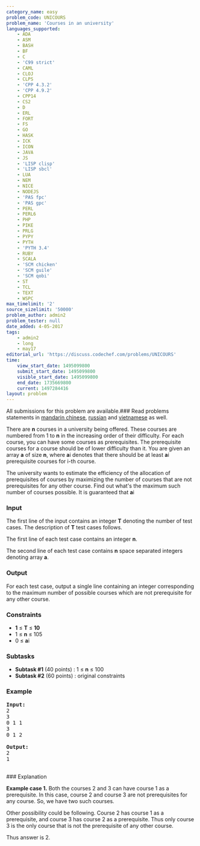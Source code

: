 ```yaml
---
category_name: easy
problem_code: UNICOURS
problem_name: 'Courses in an university'
languages_supported:
    - ADA
    - ASM
    - BASH
    - BF
    - C
    - 'C99 strict'
    - CAML
    - CLOJ
    - CLPS
    - 'CPP 4.3.2'
    - 'CPP 4.9.2'
    - CPP14
    - CS2
    - D
    - ERL
    - FORT
    - FS
    - GO
    - HASK
    - ICK
    - ICON
    - JAVA
    - JS
    - 'LISP clisp'
    - 'LISP sbcl'
    - LUA
    - NEM
    - NICE
    - NODEJS
    - 'PAS fpc'
    - 'PAS gpc'
    - PERL
    - PERL6
    - PHP
    - PIKE
    - PRLG
    - PYPY
    - PYTH
    - 'PYTH 3.4'
    - RUBY
    - SCALA
    - 'SCM chicken'
    - 'SCM guile'
    - 'SCM qobi'
    - ST
    - TCL
    - TEXT
    - WSPC
max_timelimit: '2'
source_sizelimit: '50000'
problem_author: admin2
problem_tester: null
date_added: 4-05-2017
tags:
    - admin2
    - long
    - may17
editorial_url: 'https://discuss.codechef.com/problems/UNICOURS'
time:
    view_start_date: 1495099800
    submit_start_date: 1495099800
    visible_start_date: 1495099800
    end_date: 1735669800
    current: 1497284416
layout: problem
---
```

All submissions for this problem are available.### Read problems statements in [mandarin chinese](http://www.codechef.com/download/translated/MAY17/mandarin/UNICOURS.pdf), [russian](http://www.codechef.com/download/translated/MAY17/russian/UNICOURS.pdf) and [vietnamese](http://www.codechef.com/download/translated/MAY17/vietnamese/UNICOURS.pdf) as well.

There are **n** courses in a university being offered. These courses are numbered from 1 to **n** in the increasing order of their difficulty. For each course, you can have some courses as prerequisites. The prerequisite courses for a course should be of lower difficulty than it. You are given an array **a** of size **n**, where **a**i denotes that there should be at least **a**i prerequisite courses for i-th course.

The university wants to estimate the efficiency of the allocation of prerequisites of courses by maximizing the number of courses that are not prerequisites for any other course. Find out what's the maximum such number of courses possible. It is guaranteed that **a**i

### Input

The first line of the input contains an integer **T** denoting the number of test cases. The description of **T** test cases follows.

The first line of each test case contains an integer **n**.

The second line of each test case contains **n** space separated integers denoting array **a**.

### Output

For each test case, output a single line containing an integer corresponding to the maximum number of possible courses which are not prerequisite for any other course.

### Constraints

- **1** ≤ **T** ≤ **10**
- 1 ≤ **n** ≤ 105
- 0 ≤ **a**i

### Subtasks

- **Subtask #1** (40 points) : 1 ≤ **n** ≤ 100
- **Subtask #2** (60 points) : original constraints

### Example

<pre><b>Input:</b>
2
3
0 1 1
3
0 1 2

<b>Output:</b>
2
1

</pre>### Explanation
**Example case 1.** Both the courses 2 and 3 can have course 1 as a prerequisite. In this case, course 2 and course 3 are not prerequisites for any course. So, we have two such courses.

Other possibility could be following. Course 2 has course 1 as a prerequisite, and course 3 has course 2 as a prerequisite. Thus only course 3 is the only course that is not the prerequisite of any other course.

Thus answer is 2.
